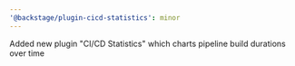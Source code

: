```yaml
---
'@backstage/plugin-cicd-statistics': minor
---
```


Added new plugin "CI/CD Statistics" which charts pipeline build durations over time
